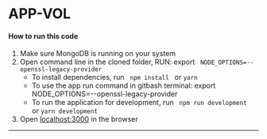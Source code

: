 # APP-VOL

####  How to run this code
1. Make sure MongoDB is running on your system
2. Open command line in the cloned folder,
    RUN: export ```  NODE_OPTIONS=--openssl-legacy-provider  ```
   - To install dependencies, run ```  npm install  ``` or ``` yarn ```
   - To use the app run command in gitbash terminal: export NODE_OPTIONS=--openssl-legacy-provider
   - To run the application for development, run ```  npm run development  ``` or ``` yarn development ```
3. Open [localhost:3000](http://localhost:3000/) in the browser
----
